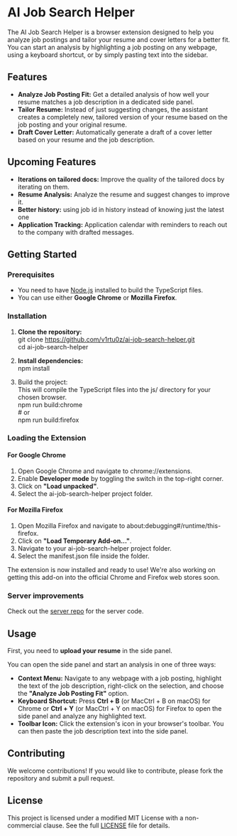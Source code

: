 # **AI Job Search Helper**

The AI Job Search Helper is a browser extension designed to help you analyze job postings and tailor your resume and cover letters for a better fit. You can start an analysis by highlighting a job posting on any webpage, using a keyboard shortcut, or by simply pasting text into the sidebar.

## **Features**

* **Analyze Job Posting Fit:** Get a detailed analysis of how well your resume matches a job description in a dedicated side panel.
* **Tailor Resume:** Instead of just suggesting changes, the assistant creates a completely new, tailored version of your resume based on the job posting and your original resume.
* **Draft Cover Letter:** Automatically generate a draft of a cover letter based on your resume and the job description.

## **Upcoming Features**

* **Iterations on tailored docs:** Improve the quality of the tailored docs by iterating on them.
* **Resume Analysis:** Analyze the resume and suggest changes to improve it.
* **Better history:** using job id in history instead of knowing just the latest one
* **Application Tracking:** Application calendar with reminders to reach out to the company with drafted messages.

## **Getting Started**

### **Prerequisites**

* You need to have [Node.js](https://nodejs.org/en) installed to build the TypeScript files.
* You can use either **Google Chrome** or **Mozilla Firefox**.

### **Installation**

1. **Clone the repository:**  
   git clone https://github.com/v1rtu0z/ai-job-search-helper.git  
   cd ai-job-search-helper

2. **Install dependencies:**  
   npm install

3. Build the project:  
   This will compile the TypeScript files into the js/ directory for your chosen browser.  
   npm run build:chrome  
   \# or  
   npm run build:firefox

### **Loading the Extension**

#### **For Google Chrome**

1. Open Google Chrome and navigate to chrome://extensions.
2. Enable **Developer mode** by toggling the switch in the top-right corner.
3. Click on **"Load unpacked"**.
4. Select the ai-job-search-helper project folder.

#### **For Mozilla Firefox**

1. Open Mozilla Firefox and navigate to about:debugging\#/runtime/this-firefox.
2. Click on **"Load Temporary Add-on..."**.
3. Navigate to your ai-job-search-helper project folder.
4. Select the manifest.json file inside the folder.

The extension is now installed and ready to use\! We're also working on getting this add-on into the official Chrome and Firefox web stores soon.

### **Server improvements**

Check out the [server repo](https://github.com/v1rtu0z/AI-job-search-helper-renderCVserver) for the server code.

## **Usage**

First, you need to **upload your resume** in the side panel.

You can open the side panel and start an analysis in one of three ways:

* **Context Menu:** Navigate to any webpage with a job posting, highlight the text of the job description, right-click on the selection, and choose the **"Analyze Job Posting Fit"** option.
* **Keyboard Shortcut:** Press **Ctrl \+ B** (or MacCtrl \+ B on macOS) for Chrome or **Ctrl \+ Y** (or MacCtrl \+ Y on macOS) for Firefox to open the side panel and analyze any highlighted text.
* **Toolbar Icon:** Click the extension's icon in your browser's toolbar. You can then paste the job description text into the side panel.

## **Contributing**

We welcome contributions\! If you would like to contribute, please fork the repository and submit a pull request.

## **License**

This project is licensed under  a modified MIT License with a non-commercial clause. See the full [LICENSE](LICENSE.md) file for details.
